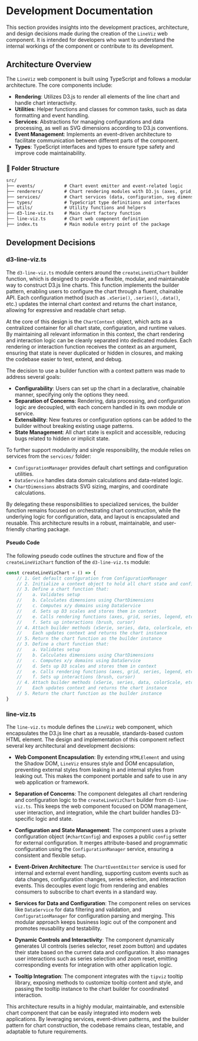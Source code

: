 # Development Documentation

This section provides insights into the development practices, architecture, and design decisions made during the creation of the `LineViz` web component. It is intended for developers who want to understand the internal workings of the component or contribute to its development.

## Architecture Overview

The `LineViz` web component is built using TypeScript and follows a modular architecture. The core components include:

- **Rendering**: Utilizes D3.js to render all elements of the line chart and handle chart interactivity.
- **Utilities**: Helper functions and classes for common tasks, such as data formatting and event handling.
- **Services**: Abstractions for managing configurations and data processing, as well as SVG dimensions according to D3.js conventions.
- **Event Management**: Implements an event-driven architecture to facilitate communication between different parts of the component.
- **Types**: TypeScript interfaces and types to ensure type safety and improve code maintainability.

### 📁 Folder Structure

```txt
src/
├── events/           # Chart event emitter and event-related logic
├── renderers/        # Chart rendering modules with D3.js (axes, grid, series, legend, cursor, brush, etc.)
├── services/         # Chart services (data, configuration, svg dimensions, etc.)
├── types/            # TypeScript type definitions and interfaces
├── utils/            # Utility functions and helpers
├── d3-line-viz.ts    # Main chart factory function
├── line-viz.ts       # Chart web component definition
├── index.ts          # Main module entry point of the package
```

## Development Decisions

### d3-line-viz.ts

The `d3-line-viz.ts` module centers around the `createLineVizChart` builder function, which is designed to provide a flexible, modular, and maintainable way to construct D3.js line charts. This function implements the builder pattern, enabling users to configure the chart through a fluent, chainable API. Each configuration method (such as `.xSerie()`, `.series()`, `.data()`, etc.) updates the internal chart context and returns the chart instance, allowing for expressive and readable chart setup.

At the core of this design is the `ChartContext` object, which acts as a centralized container for all chart state, configuration, and runtime values. By maintaining all relevant information in this context, the chart rendering and interaction logic can be cleanly separated into dedicated modules. Each rendering or interaction function receives the context as an argument, ensuring that state is never duplicated or hidden in closures, and making the codebase easier to test, extend, and debug.

The decision to use a builder function with a context pattern was made to address several goals:

- **Configurability**: Users can set up the chart in a declarative, chainable manner, specifying only the options they need.
- **Separation of Concerns**: Rendering, data processing, and configuration logic are decoupled, with each concern handled in its own module or service.
- **Extensibility**: New features or configuration options can be added to the builder without breaking existing usage patterns.
- **State Management**: All chart state is explicit and accessible, reducing bugs related to hidden or implicit state.

To further support modularity and single responsibility, the module relies on services from the `services/` folder:

- `ConfigurationManager` provides default chart settings and configuration utilities.
- `DataService` handles data domain calculations and data-related logic.
- `ChartDimensions` abstracts SVG sizing, margins, and coordinate calculations.

By delegating these responsibilities to specialized services, the builder function remains focused on orchestrating chart construction, while the underlying logic for configuration, data, and layout is encapsulated and reusable. This architecture results in a robust, maintainable, and user-friendly charting package.

#### Pseudo Code

The following pseudo code outlines the structure and flow of the `createLineVizChart` function of the `d3-line-viz.ts` module:

```ts
const createLineVizChart = () => {
	// 1. Get default configuration from ConfigurationManager
	// 2. Initialize a context object to hold all chart state and config
	// 3. Define a chart function that:
	//    a. Validates setup
	//    b. Calculates dimensions using ChartDimensions
	//    c. Computes x/y domains using DataService
	//    d. Sets up D3 scales and stores them in context
	//    e. Calls rendering functions (axes, grid, series, legend, etc.)
	//    f. Sets up interactions (brush, cursor)
	// 4. Attach builder methods (xSerie, series, data, colorScale, etc.)
	//    Each updates context and returns the chart instance
	// 5. Return the chart function as the builder instance
	// 3. Define a chart function that:
	//    a. Validates setup
	//    b. Calculates dimensions using ChartDimensions
	//    c. Computes x/y domains using DataService
	//    d. Sets up D3 scales and stores them in context
	//    e. Calls rendering functions (axes, grid, series, legend, etc.)
	//    f. Sets up interactions (brush, cursor)
	// 4. Attach builder methods (xSerie, series, data, colorScale, etc.)
	//    Each updates context and returns the chart instance
	// 5. Return the chart function as the builder instance
}
```

### line-viz.ts

The `line-viz.ts` module defines the `LineViz` web component, which encapsulates the D3.js line chart as a reusable, standards-based custom HTML element. The design and implementation of this component reflect several key architectural and development decisions:

- **Web Component Encapsulation**: By extending `HTMLElement` and using the Shadow DOM, `LineViz` ensures style and DOM encapsulation, preventing external styles from leaking in and internal styles from leaking out. This makes the component portable and safe to use in any web application or framework.

- **Separation of Concerns**: The component delegates all chart rendering and configuration logic to the `createLineVizChart` builder from `d3-line-viz.ts`. This keeps the web component focused on DOM management, user interaction, and integration, while the chart builder handles D3-specific logic and state.

- **Configuration and State Management**: The component uses a private configuration object (`#chartConfig`) and exposes a public `config` setter for external configuration. It merges attribute-based and programmatic configuration using the `ConfigurationManager` service, ensuring a consistent and flexible setup.

- **Event-Driven Architecture**: The `ChartEventEmitter` service is used for internal and external event handling, supporting custom events such as data changes, configuration changes, series selection, and interaction events. This decouples event logic from rendering and enables consumers to subscribe to chart events in a standard way.

- **Services for Data and Configuration**: The component relies on services like `DataService` for data filtering and validation, and `ConfigurationManager` for configuration parsing and merging. This modular approach keeps business logic out of the component and promotes reusability and testability.

- **Dynamic Controls and Interactivity**: The component dynamically generates UI controls (series selector, reset zoom button) and updates their state based on the current data and configuration. It also manages user interactions such as series selection and zoom reset, emitting corresponding events for integration with other application logic.

- **Tooltip Integration**: The component integrates with the `tipviz` tooltip library, exposing methods to customize tooltip content and style, and passing the tooltip instance to the chart builder for coordinated interaction.

This architecture results in a highly modular, maintainable, and extensible chart component that can be easily integrated into modern web applications. By leveraging services, event-driven patterns, and the builder pattern for chart construction, the codebase remains clean, testable, and adaptable to future requirements.
